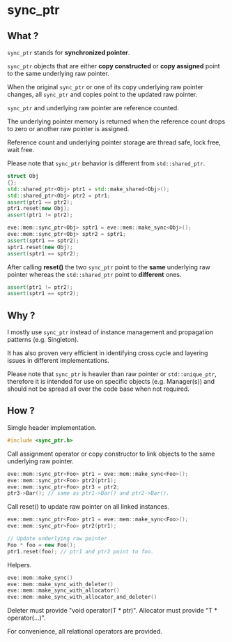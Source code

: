 # **sync_ptr** 

## What ?

`sync_ptr` stands for **synchronized pointer**.

`sync_ptr` objects that are either **copy constructed** or **copy assigned** point to the same underlying raw pointer.

When the original `sync_ptr` or one of its copy underlying raw pointer changes, all `sync_ptr` and copies point to the updated raw pointer.

`sync_ptr` and underlying raw pointer are reference counted.

The underlying pointer memory is returned when the reference count drops to zero or another raw pointer is assigned.

Reference count and underlying pointer storage are thread safe, lock free, wait free.

Please note that `sync_ptr` behavior is different from `std::shared_ptr`.
~~~cpp
struct Obj
{};
std::shared_ptr<Obj> ptr1 = std::make_shared<Obj>();
std::shared_ptr<Obj> ptr2 = ptr1;
assert(ptr1 == ptr2);
ptr1.reset(new Obj);
assert(ptr1 != ptr2);

eve::mem::sync_ptr<Obj> sptr1 = eve::mem::make_sync<Obj>();
eve::mem::sync_ptr<Obj> sptr2 = sptr1;
assert(sptr1 == sptr2);
sptr1.reset(new Obj);
assert(sptr1 == sptr2);
~~~ 
After calling **reset()** the two `sync_ptr` point to the **same** underlying raw pointer whereas the `std::shared_ptr` point to **different** ones.
~~~cpp
assert(ptr1 != ptr2);
assert(sptr1 == sptr2);
~~~



## Why ?

I mostly use `sync_ptr` instead of instance management and propagation patterns (e.g. Singleton).

It has also proven very efficient in identifying cross cycle and layering issues in different implementations.

Please note that `sync_ptr` is heavier than raw pointer or `std::unique_ptr`,
therefore it is intended for use on specific objects (e.g. Manager(s)) 
and should not be spread all over the code base when not required.

## How ?

Simgle header implementation.
~~~cpp
#include <sync_ptr.h>
~~~
    
Call assignment operator or copy constructor to link objects to the same underlying raw pointer.

~~~cpp
eve::mem::sync_ptr<Foo> ptr1 = eve::mem::make_sync<Foo>();
eve::mem::sync_ptr<Foo> ptr2(ptr1);
eve::mem::sync_ptr<Foo> ptr3 = ptr2;
ptr3->Bar(); // same as ptr1->Bar() and ptr2->Bar().
~~~

Call reset() to update raw pointer on all linked instances.
~~~cpp
eve::mem::sync_ptr<Foo> ptr1 = eve::mem::make_sync<Foo>();
eve::mem::sync_ptr<Foo> ptr2(ptr1);

// Update underlying raw pointer
Foo * foo = new Foo();
ptr1.reset(foo); // ptr1 and ptr2 point to foo.
~~~

Helpers.
~~~cpp
eve::mem::make_sync()
eve::mem::make_sync_with_deleter()
eve::mem::make_sync_with_allocator()
eve::mem::make_sync_with_allocator_and_deleter()
~~~

Deleter must provide "void operator(T * ptr)".
Allocator must provide "T * operator(...)".

For convenience, all relational operators are provided.
